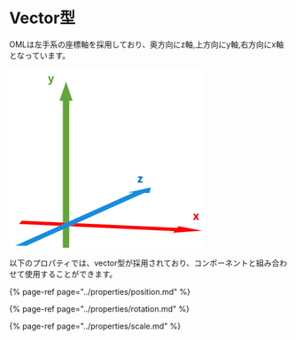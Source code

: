 # Vector型

OMLは左手系の座標軸を採用しており、奥方向にz軸,上方向にy軸,右方向にx軸となっています。

![](../.gitbook/assets/zuo-shou-zuo-biao-xi.png)

以下のプロパティでは、vector型が採用されており、コンポーネントと組み合わせて使用することができます。

{% page-ref page="../properties/position.md" %}

{% page-ref page="../properties/rotation.md" %}

{% page-ref page="../properties/scale.md" %}



